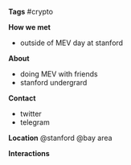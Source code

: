 **Tags**
#crypto 

**How we met**
- outside of MEV day at stanford

**About**
- doing MEV with friends
- stanford undergrard

**Contact**
- twitter
- telegram

**Location**
@stanford
@bay area

**Interactions**